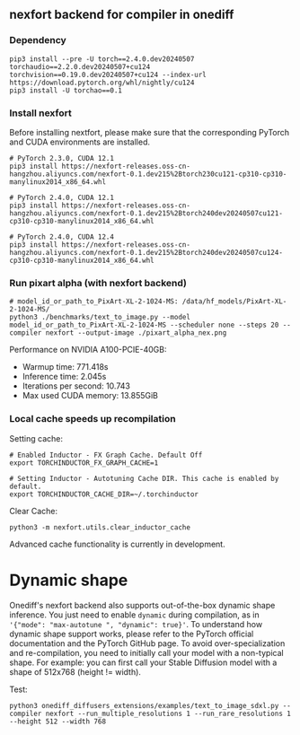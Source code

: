 ## nexfort backend for compiler in onediff
###  Dependency
```
pip3 install --pre -U torch==2.4.0.dev20240507 torchaudio==2.2.0.dev20240507+cu124 torchvision==0.19.0.dev20240507+cu124 --index-url https://download.pytorch.org/whl/nightly/cu124
pip3 install -U torchao==0.1
```

### Install nexfort

Before installing nextfort, please make sure that the corresponding PyTorch and CUDA environments are installed.

```
# PyTorch 2.3.0, CUDA 12.1
pip3 install https://nexfort-releases.oss-cn-hangzhou.aliyuncs.com/nexfort-0.1.dev215%2Btorch230cu121-cp310-cp310-manylinux2014_x86_64.whl

# PyTorch 2.4.0, CUDA 12.1
pip3 install https://nexfort-releases.oss-cn-hangzhou.aliyuncs.com/nexfort-0.1.dev215%2Btorch240dev20240507cu121-cp310-cp310-manylinux2014_x86_64.whl

# PyTorch 2.4.0, CUDA 12.4
pip3 install https://nexfort-releases.oss-cn-hangzhou.aliyuncs.com/nexfort-0.1.dev215%2Btorch240dev20240507cu124-cp310-cp310-manylinux2014_x86_64.whl
```

### Run pixart alpha (with nexfort backend)

```
# model_id_or_path_to_PixArt-XL-2-1024-MS: /data/hf_models/PixArt-XL-2-1024-MS/ 
python3 ./benchmarks/text_to_image.py --model model_id_or_path_to_PixArt-XL-2-1024-MS --scheduler none --steps 20 --compiler nexfort --output-image ./pixart_alpha_nex.png
```
Performance on NVIDIA A100-PCIE-40GB:
- Warmup time: 771.418s
- Inference time: 2.045s
- Iterations per second: 10.743
- Max used CUDA memory: 13.855GiB

### Local cache speeds up recompilation

Setting cache:
```
# Enabled Inductor - FX Graph Cache. Default Off
export TORCHINDUCTOR_FX_GRAPH_CACHE=1

# Setting Inductor - Autotuning Cache DIR. This cache is enabled by default.
export TORCHINDUCTOR_CACHE_DIR=~/.torchinductor
```

Clear Cache:
```
python3 -m nexfort.utils.clear_inductor_cache
```

Advanced cache functionality is currently in development.

# Dynamic shape
Onediff's nexfort backend also supports out-of-the-box dynamic shape inference. You just need to enable `dynamic` during compilation, as in ` '{"mode": "max-autotune
", "dynamic": true}'`. To understand how dynamic shape support works, please refer to the PyTorch official documentation and the PyTorch GitHub page. To avoid over-specialization and re-compilation, you need to initially call your model with a non-typical shape. For example: you can first call your Stable Diffusion model with a shape of 512x768 (height != width).

Test:
```
python3 onediff_diffusers_extensions/examples/text_to_image_sdxl.py --compiler nexfort --run_multiple_resolutions 1 --run_rare_resolutions 1 --height 512 --width 768
```


